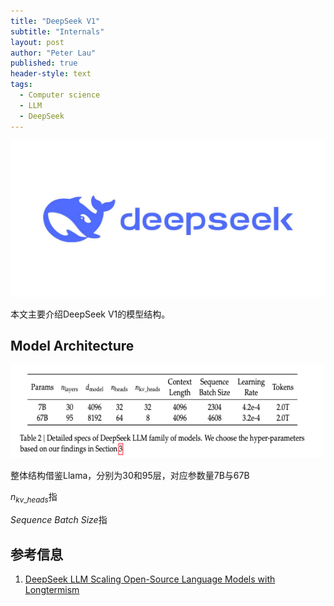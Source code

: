 ```yaml
---
title: "DeepSeek V1"
subtitle: "Internals"
layout: post
author: "Peter Lau"
published: true
header-style: text
tags:
  - Computer science
  - LLM
  - DeepSeek
---
```



<div>
  <img class="shadow" src="/img/deepseek/DeepSeek-Logo.jpg" width="800" height="250" alt="Transformer Architecture">
</div>


本文主要介绍DeepSeek V1的模型结构。

## Model Architecture

<div>
  <img class="shadow" src="/img/deepseek/deepseek_llm.png" width="500" height="150" alt="Transformer Architecture">
</div>

整体结构借鉴Llama，分别为30和95层，对应参数量7B与67B

$n_{kv\_heads}$指

*Sequence Batch Size*指



## 参考信息

1. [DeepSeek LLM Scaling Open-Source Language Models with Longtermism](https://arxiv.org/pdf/2401.02954)